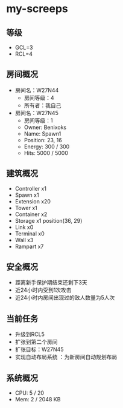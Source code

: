 # my-screeps
## 等级
- GCL=3
- RCL=4

## 房间概况
- 房间名：W27N44
    - 房间等级：4
    - 所有者：我自己
- 房间名：W27N45
    - 房间等级：1 
    - Owner: Benixoks
    - Name: Spawn1
    - Position: 23, 16
    - Energy: 300 / 300
    - Hits: 5000 / 5000

## 建筑概况
- Controller x1
- Spawn x1
- Extension x20 
- Tower x1
- Container x2
- Storage x1 position(36, 29)
- Link x0
- Terminal x0
- Wall x3
- Rampart x7

## 安全概况
- 距离新手保护期结束还剩下3天
- 近24小时内受到1次攻击
- 近24小时内房间出现过的敌人数量为5人次

## 当前任务
- 升级到RCL5
- 扩张到第二个房间
- 扩张目标：W27N45
- 实现自动布局系统 ：为新房间自动规划布局

## 系统概况
- CPU: 5 / 20
- Mem: 2 / 2048 KB